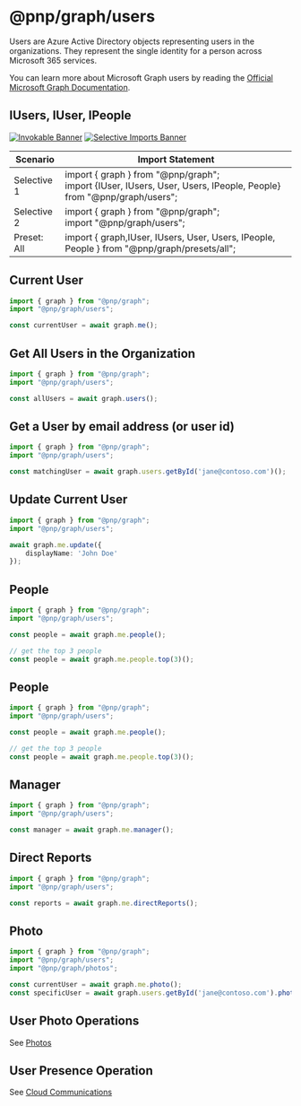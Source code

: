 # @pnp/graph/users

Users are Azure Active Directory objects representing users in the organizations. They represent the single identity for a person across Microsoft 365 services.  

You can learn more about Microsoft Graph users by reading the [Official Microsoft Graph Documentation](https://docs.microsoft.com/en-us/graph/api/resources/user?view=graph-rest-1.0).

## IUsers, IUser, IPeople

[![Invokable Banner](https://img.shields.io/badge/Invokable-informational.svg)](../concepts/invokable.md) [![Selective Imports Banner](https://img.shields.io/badge/Selective%20Imports-informational.svg)](../concepts/selective-imports.md)  

|Scenario|Import Statement|
|--|--|
|Selective 1|import { graph } from "@pnp/graph";<br />import {IUser, IUsers, User, Users, IPeople, People} from "@pnp/graph/users";|
|Selective 2|import { graph } from "@pnp/graph";<br />import "@pnp/graph/users";|
|Preset: All|import { graph,IUser, IUsers, User, Users, IPeople, People } from "@pnp/graph/presets/all";|

## Current User

```TypeScript
import { graph } from "@pnp/graph";
import "@pnp/graph/users";

const currentUser = await graph.me();
```

## Get All Users in the Organization

```TypeScript
import { graph } from "@pnp/graph";
import "@pnp/graph/users";

const allUsers = await graph.users();
```

## Get a User by email address (or user id)

```TypeScript
import { graph } from "@pnp/graph";
import "@pnp/graph/users";

const matchingUser = await graph.users.getById('jane@contoso.com')();
```

## Update Current User

```TypeScript
import { graph } from "@pnp/graph";
import "@pnp/graph/users";

await graph.me.update({
    displayName: 'John Doe'
});
```

## People

```TypeScript
import { graph } from "@pnp/graph";
import "@pnp/graph/users";

const people = await graph.me.people();

// get the top 3 people
const people = await graph.me.people.top(3)();
```

## People

```TypeScript
import { graph } from "@pnp/graph";
import "@pnp/graph/users";

const people = await graph.me.people();

// get the top 3 people
const people = await graph.me.people.top(3)();
```

## Manager

```TypeScript
import { graph } from "@pnp/graph";
import "@pnp/graph/users";

const manager = await graph.me.manager();
```

## Direct Reports

```TypeScript
import { graph } from "@pnp/graph";
import "@pnp/graph/users";

const reports = await graph.me.directReports();
```

## Photo

```TypeScript
import { graph } from "@pnp/graph";
import "@pnp/graph/users";
import "@pnp/graph/photos";

const currentUser = await graph.me.photo();
const specificUser = await graph.users.getById('jane@contoso.com').photo();
```

## User Photo Operations

See [Photos](./photos.md)

## User Presence Operation

See [Cloud Communications](./cloud-communications.md)
